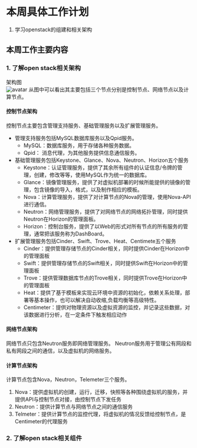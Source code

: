 # 本周具体工作计划  
1. 学习openstack的组建和相关架构
## 本周工作主要内容
### 1. 了解open stack相关架构
架构图  
![avatar](https://images2015.cnblogs.com/blog/907596/201608/907596-20160803154744809-483681990.png)
从图中可以看出其主要包括三个节点分别是控制节点、网络节点以及计算节点。  
#### 控制节点架构    
控制节点主要包含管理支持服务、基础管理服务以及扩展管理服务。       
* 管理支持服务包括MySQL数据库服务以及Qpid服务。 
  - MySQL：数据库服务，用于存储各种服务数据。
  - Qpid： 消息代理，为其他服务提供信息通信服务。
* 基础管理服务包括Keystone、Glance、Nova、Neutron、Horizon五个服务
  - Keystone：认证管理服务，提供了其余所有组件的认证信息/令牌的管理，创建，修改等等，使用MySQL作为统一的数据库。  
  - Glance：镜像管理服务，提供了对虚拟机部署的时候所能提供的镜像的管理，包含镜像的导入，格式，以及制作相应的模板。  
  - Nova：计算管理服务，提供了对计算节点的Nova的管理，使用Nova-API进行通信。  
  - Neutron：网络管理服务，提供了对网络节点的网络拓扑管理，同时提供Neutron在Horizon的管理面板。  
  - Horizon：控制台服务，提供了以Web的形式对所有节点的所有服务的管理，通常把该服务称为DashBoard。    
* 扩展管理服务包括Cinder、Swift、Trove、Heat、Centimete五个服务
  - Cinder：提供管理存储节点的Cinder相关，同时提供Cinder在Horizon中的管理面板
  - Swift：提供管理存储节点的Swift相关，同时提供Swift在Horizon中的管理面板
  - Trove：提供管理数据库节点的Trove相关，同时提供Trove在Horizon中的管理面板
  - Heat：提供了基于模板来实现云环境中资源的初始化，依赖关系处理，部署等基本操作，也可以解决自动收缩,负载均衡等高级特性。
  - Centimeter：提供对物理资源以及虚拟资源的监控，并记录这些数据，对该数据进行分析，在一定条件下触发相应动作
  
#### 网络节点架构
网络节点只包含Neutron服务即网络管理服务。
Neutron服务用于管理公有网段和私有网段之间的通信，以及虚拟机的网络服务。
  
#### 计算节点架构
计算节点包含Nova，Neutron，Telemeter三个服务。
1. Nova：提供虚拟机的创建，运行，迁移，快照等各种围绕虚拟机的服务，并提供API与控制节点对接，由控制节点下发任务
2. Neutron：提供计算节点与网络节点之间的通信服务
3. Telmeter：提供计算节点的监控代理，将虚拟机的情况反馈给控制节点，是Centimeter的代理服务

### 2. 了解open stack相关组件
